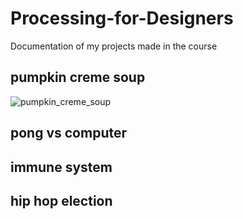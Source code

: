 # Processing-for-Designers
Documentation of my projects made in the course

## pumpkin creme soup
![pumpkin_creme_soup](https://user-images.githubusercontent.com/46715698/51339795-a73cc780-1a8d-11e9-911e-2bff27819eee.jpg)

## pong vs computer

## immune system

## hip hop election
